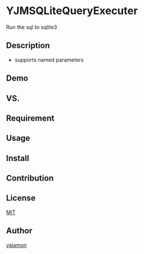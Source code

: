 # YJMSQLiteQueryExecuter
Run the sql to sqlite3

## Description

* supports named parameters

## Demo

## VS. 

## Requirement

## Usage

## Install

## Contribution

## License

[MIT](https://github.com/yajamon/YJMSQLiteQueryExecuter/blob/master/LICENSE)

## Author

[yajamon](https://github.com/yajamon)